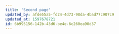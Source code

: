 ```yaml
---
title: 'Second page'
updated_by: afde55a5-fd24-4d73-98da-4bad77c907c9
updated_at: 1597678721
id: 6b995156-142b-43d6-be4e-6c260ea90d37
---
```

